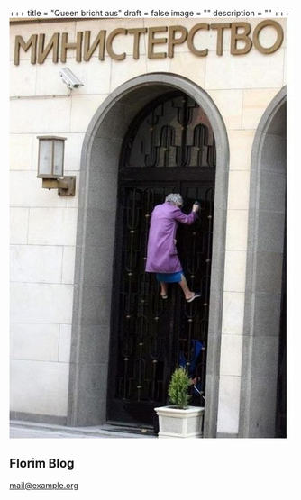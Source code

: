 +++
title = "Queen bricht aus"
draft = false
image = ""
description = ""
+++
![](58ca0d3e-c2a9-483c-acb5-b2837c8c6145.jpeg)

## Florim Blog

mail@example.org